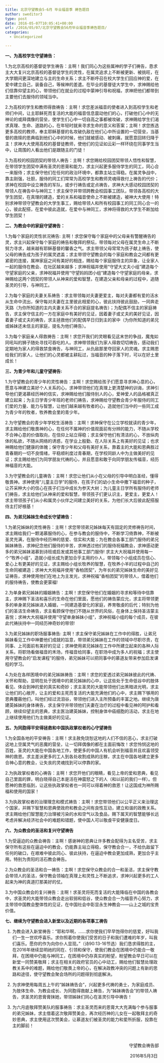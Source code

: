 ```yaml
---
title: 北京守望教会5-6月 毕业福音季 祷告题目
author: sweditor3
type: post
date: 2016-05-07T10:05:41+00:00
url: /2016/05/07/北京守望教会56月毕业福音季祷告题目/
categories:
  - Uncategorized

---
```

**一、为高校学生守望祷告：** 

1.为北京高校的基督徒学生祷告：主啊！我们同心为这些属神的学子们祷告，恳求主大大复兴北京高校的基督徒学生的灵性，在属灵追求上不断被更新、被挑旺，在大学期间更深地建立与主的生命关系；求主不断呼召在校大学生们回应神的爱，在爱中建立自己，装备自己，等候神的差遣。在毕业的基督徒大学生中，求神赐给他们信靠仰望主的心，带领他们在就业的过程中蒙神引导和祝福，求神把他们都带到主要他们去服侍的领域当中。 

2.为高校的学生和教师得救祷告：主啊！求您差派福音的使者进入到高校学生和老师们中间，让主耶稣死而复活的大能的福音信息震动他们的心，打破他们心中的无神论的或拜偶像的营垒，使学生们心中一切自高之事都被攻破，求神赐给学生们渴求真理、生命、道路的心，在年轻时就来寻求生命的意义和答案；主啊！求您拣选更多高校的教师，奉主耶稣基督的名攻破仇敌在他们心中所设置的一切营垒，当基督的救赎的恩典临到他们心中的时候，他们就被感动、被刺痛，就愿意回转归降于主！求神大大使用高校的基督徒教师，使他们的见证如云彩一样环绕在同事学生当中，让周围的人看出他们是跟随主的门徒！ 

3.为高校的校园团契的带领人祷告：主啊！求您赐给校园团契带领人悟性和智慧，在带领学生团契中满有圣灵的恩膏和能力，求主兴起更多服侍学生的同工，同心合一来服侍；求主保守他们在任何的政治环境中，都靠主站立得稳。在属灵争战中，靠主刚强，壮胆，服侍的同工们常常为高校学生和教师灵魂得救付上祷告的代价；求神在校园中设立祷告的军队，或步行祷告或定点祷告，求神大大感动校园团契的带领人在祷告中与神同工！求主保守并带领跨教会校园事工团队，带领各高校的大学生团契，在真理的建造，爱的关系和福音使命上不断被建造，被神大大使用！特别求神带领守望教会的大学生事工，赐给带领人和所有校园事工的同工同心合一的心，彼此配搭，在爱中彼此造就，在爱中与神同工，求神将得救的大学生不断加给学生团契！ 

**二、为教会中的家庭守望祷告：** 

1.为每个家庭的灵性状况祷告: 主啊！求您保守每个家庭中的父母亲有警醒祷告的灵，求主兴起保守每个家庭的祷告和敬拜的祭坛，带领每对父母在属灵生命上不断努力寻求，越来越有耶稣基督的馨香之气。求主带领父母常常为孩子献上祷告，使父母的祷告成为孩子的属灵遮盖；求主带领守望教会的每个家庭和教会之间都有更紧密的连接，属神家庭之间有美好的相连，赐给每个家庭服侍主的异象，让全家人一起的服侍在教会、在社区越来越多；求神祝福并使用&ldquo;守望大丈夫小组&rdquo;建造每个守望家庭的父亲，求神祝福并使用&ldquo;守望妈妈团小组&rdquo;建造每个守望家庭的母亲，求神赐给这两个团契的带领人从神来的爱和智慧，在建造父亲和母亲的过程中，追随圣灵的引导，与神同工。 

2.为每个家庭的夫妻关系祷告：求主带领每对夫妻更爱主，每对夫妻都有爱的活水从生命中流出，保守每对夫妻在主里彼此相爱的心，彼此扶持彼此鼓励，一同奔走天路（为你所知道的主内夫妻关系不合的家庭提名祷告）；为配偶不信主的家庭祷告，求主保守信主的一方在家庭中有美好的见证，因着妻子或丈夫的美好见证，因着妻子或丈夫的祷告，求主拯救他们的配偶早日归到主的家中（为你所知道的弟兄或姊妹还未信主的家庭，提名为他们祷告）。 

3.为每个家庭亲人得救祷告：主啊！求您开我们的灵眼看见这末世的争战，魔鬼如同吼叫的狮子随处寻找可吞吃的人。求神带领我们为家人得救切切祷告，感动我们定期地为家人的得救禁食祷告，与神同工，从仇敌那里夺回家人的灵魂。求主赐恩给我们的家人，让他们的心灵都被主耕耘过，当福音的种子落下时，可以在好土里成长！ 

**三、为青少年和儿童守望祷告:** 

1.为守望教会的青少年的灵性祷告：主啊！求您赐给孩子们愿意寻求神心意的心，愿意与神建立美好个人关系的心，求神带领他们在真理上更清楚神的训诲，求神引导他们更渴慕经历神的信实，求神赐给他们服侍别人的心，爱神爱人的品格被真正建立起来；为主日学青少年班的老师们祷告，求神赐给守望教会青少年服侍的同工们爱的力量、能力与智慧，让他们越来越有牧者的心，造就他们当中的一些同工成为青少年的牧者，牧养教会里的青少年。 

2.为守望教会的青少年学校生活祷告：主啊！求神保守在公立学校就读的青少年，求主赐给他们敬畏神的心，在任何不属神的价值观面前有分辨的能力，不随从学校不合神心意的价值取向，在信仰上站立得稳；求主保守他们有清洁的心，不放纵肉体的私欲，不随从网络的诱惑，在学业上殷勤、在人际关系上有美好的见证；也求神赐给他们健康的体魄；保守青少年和父母有美好关系，靠着主的大能和恩典胜过青春期的一切不良情绪，平稳顺利度过青春期，在学校同龄人中为主做美好的见证；求主赐给他们为同学朋友代祷的心，并且愿意和敢于向同学朋友传福音，经历神福音的大能。 

3.为守望教会的儿童祷告：主啊！求您让他们从小在父母的引导中明白圣经，懂得敬畏神。求神使用&ldquo;儿童主日学&rdquo;的服侍，在孩子们的幼小生命中撒下福音的种子，让芥采种大小的信心在孩子们当中成长为参天大树；为儿童主日学所有服侍的老师们祷告，求主给他们从神来的爱和智慧，带领孩子们更认识主，更爱主，更爱人！求主带领孩子们从小和属灵小伙伴之间建立美好的关系，为他们长大后彼此配搭服侍主打好根基！ 

**四、为弟兄姊妹生命成长守望祷告：** 

1.为弟兄姊妹的灵性祷告：主啊！求您带领弟兄姊妹每天有固定的灵修祷告时间，求主赐给我们一颗渴慕服侍的心，在参与教会的服侍中，不断学习倚靠神，不断被圣灵充满，在服侍中经历神的慈爱、信实和大能；为在教会各事工部门服侍的弟兄姊妹祷告，求神纪念他们服侍的辛苦，求神透过他们的服侍祝福教会，求神感动更多的弟兄姊妹渴慕到诗班或启发或其他事工部门服侍! 求主大大祝福并使用每一个&ldquo;牧养小组&rdquo;，造就小组长成为更加合乎主用的仆人，带领每个小组成员在信心、爱心上有更美好的见证，求主赐给小组长牧养的智慧，在牧养小羊的过程中自己的生命同被建造；求神大大祝福并使用&ldquo;香柏团契&rdquo;，为年长的弟兄姊妹生命的美好见证祷告，求神使用他们在地上为主发光，求神祝福&ldquo;香柏团契&rdquo;的带领人，借着他们的服侍祷告，使教会更蒙福! 

2.为单身弟兄姊妹的婚姻祷告：主啊！求您保守他们在婚姻的寻求和等待中信靠主，求神赐下圣洁和喜乐的生命在他们里面，愿他们的祷告蒙应允，求主将带领更多的单身弟兄姊妹进入婚姻，一同建造基督化的家庭，养育敬虔的后代；特别为他们的圣洁生命祷告，求主看顾保守他们不随从世界的风俗，在身体上保持圣洁蒙主喜悦；求神大大祝福并使用&ldquo;守望单身姊妹小组&rdquo;，求神祝福小组的每个成员，在彼此代祷扶持中一同经历神奇妙的带领!
	  
3.为弟兄姊妹的职场服事祷告: 主啊！求主保守弟兄姊妹在工作中的得胜，让弟兄姊妹看见工作中神要他们成就的旨意，带领弟兄姊妹在工作的领域中尽职尽责，在同事、上司面前有美好的见证；求神使用弟兄姊妹在工作中所建立起来的各种人际关系，将职场看做福音的禾场，传福音给同事，在职场中成为多人的祝福；求主使用守望教会的&ldquo;启发课程&rdquo;的服侍，弟兄姊妹可以把同事中的慕道友带来参加启发课程的学习。 

4.为处在各样困境中的弟兄姊妹祷告：主啊！求您的爱透过弟兄姊妹彼此的代祷、关怀和帮助，显明在处于困境中的弟兄姊妹的心中，让这些处于生命低谷中的肢体看见、体会到神的爱的真实和奇妙；求主圣灵的大能带领他们出黑暗进光明，求主让他们的心敞开，让主的爱和主死而复活的大能充满他们的心中，求主赐下够用的恩典覆蔽他们，叫他们经过流泪谷，带领他们进入主所预备的丰富之地。继续为唐建英姊妹的身体祷告，求主保守并带领他们夫妻在治疗的过程中看见神的呵护和看顾，继续仰望主的恩典，求主医治建英姊妹，控制身体中癌细胞的活动，求主在地上继续使用他们为主做美好的见证。 

**五、为同胞得平安得拯救和中国执政掌权者的心守望祷告**
	  
1.为全国各地的平安祷告：主啊！求主赦免饶恕这地的人们不信的恶心，求主打破这地上空属灵气的恶魔的营垒，让一切拜偶像的都在主面前悔改！求您怜悯这地的百姓，圣灵的大能在中国各地工作，使更多的中国人有机会听到福音并且欢喜领受神的救恩。求主差派更多的工人到各处收割成熟的庄稼，求主在中国各地建立更多合神心意的教会，让失丧的灵魂找到可以停靠的家。 

2.为执政掌权者的心祷告：主啊！求您开他们的眼睛，看见上帝的爱和恩典，看见自己里面的罪，明白晓得自己本是活在神震怒之下的人（和以前的我们一样）。但愿神的救恩临到，让这些执政掌权者也一同可以得着神的救恩！让这国成为神所赐福和使用的国家！ 

3.为执政掌权者的治理理念和模式祷告：主啊！求您带领他们以公平正义来治理这个国家，并赐下智慧和恩典使政府和教会之间有良性互动，建立和谐的政教关系。求主赐给他们智慧能力治理被污染的水和空气以及食品，赐下属天的智慧能够长远考虑并解决经济社会中的难题和错题，使中国人可以敬虔平安健康度日。 

**六、为众教会的圣洁和复兴守望祷告**
	  
1.为受逼迫的众教会祷告：主啊！感谢神的恩典让许多教会配得为主名受苦，求主保守所有这些在逼迫中的教会，仍能靠主站立得稳，保守教会合一，不给仇敌留下任何的破口，在艰难中彼此同心、彼此扶持，在逼迫中教会更加成熟，更加合乎主用。特别为贵阳的活石教会祷告。 

2.为众教会的圣洁和合一祷告：主啊！求您保守众教会的合一和圣洁，求主保守教会带领人的圣洁，保守教会领袖在真理上和灵性上不断追求，求神兴起更多的工人起来为神的真道打那美好的仗。 

3.为中国众教会的复兴祷告：主啊！求圣灵将死而复活的大能降临在中国的各教会中，求圣灵的大能带领众教会走出软弱和低谷，使众教会合一为福音齐心努力，求主带领中国教会整体性的见证，在中国社会中彰显永生神教会&mdash;&mdash;山上之城的宝贵价值。 

**七、继续为守望教会进入新堂以及近期的各项事工祷告** 

1. 为教会进入新堂祷告：&ldquo;耶和华啊，&hellip;&hellip;求你使我们早早饱得你的慈爱，好叫我们一生一世欢呼喜乐。求你照着你使我们受苦的日子和我们遭难的年岁，叫我们喜乐。愿你的作为向你仆人显现。&rdquo;（诗90:13-16节选）我们恳求得胜的主，在2016年继续显明祂的同在、引领和保守，使我们教会在困境中仍能合一敬拜，在困境中仍能与神同工，在困境中仍存真实的盼望，盼望教会早日可以在新堂一同赞美敬拜；求主在相关的政府官员的心中动工，赐给他们智慧处理政教关系中的难题，赐给他们敬畏上帝的心，在解决政教冲突的问题上有新的思路和途径，使守望教会聚会场所的问题得到彻底解决。 

2. 为求神使用每周五上午的&ldquo;姊妹祷告会&rdquo;，兴起更多代祷的勇士，为家庭成员、为肢体生命、为教会成长、为同胞得救献上祷告，为&ldquo;姊妹祷告会&rdquo;的带领人祷告，求圣灵的恩膏膏抹她，带领姊妹们同心在圣灵引导中祷告！ 

3. 为六月底敬拜赞美队的服事祷告：求主圣灵而来的恩膏大大充满每个参与服事的弟兄姊妹，求主借着这次敬拜赞美会，再次经历神的儿女在一起敬拜主的奇妙恩典，求主使用这次赞美会，让慕道友们被圣灵的能力和爱所折服，投靠在主的脚前！ 

<p style="text-align: right;">
  &nbsp;
</p>

<p style="text-align: right;">
  守望教会祷告部
</p>

<p style="text-align: right;">
  2016年5月3日&nbsp;
</p>

<p style="text-align: right;">
  &nbsp;
</p>

<p style="text-align: right;">
  &nbsp; &nbsp; &nbsp; &nbsp;&nbsp;
</p>